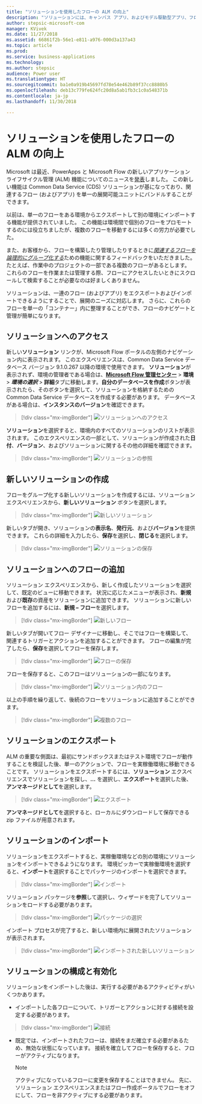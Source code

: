 ```yaml
---
title: "ソリューションを使用したフローの ALM の向上"
description: "ソリューションには、キャンバス アプリ、およびモデル駆動型アプリ、フロー、他のコンポーネントを含めることができます。"
author: stepsic-microsoft-com
manager: KVivek
ms.date: 11/27/2018
ms.assetid: 66861f2b-56e1-e811-a976-000d3a137a43
ms.topic: article
ms.prod: 
ms.service: business-applications
ms.technology: 
ms.author: stepsic
audience: Power user
ms.translationtype: HT
ms.sourcegitcommit: ba1e0a919b45697fd78e54e462b89f37cc8880b5
ms.openlocfilehash: deb13c779fe624fc20d8a5ab1fb3c1c0a548371b
ms.contentlocale: ja-jp
ms.lasthandoff: 11/30/2018

---
```

# <a name="improved-alm-for-flows-with-solutions"></a>ソリューションを使用したフローの ALM の向上




Microsoft は最近、PowerApps と Microsoft Flow の新しいアプリケーション ライフサイクル管理 (ALM) 機能についてのニュースを[発表](https://powerapps.microsoft.com/blog/apps-and-flows-lifecycle-management-just-got-easier/)しました。 この新しい機能は Common Data Service (CDS) ソリューションが基になっており、関連するフロー (およびアプリ) を単一の展開可能ユニットにバンドルすることができます。

以前は、単一のフローをある環境からエクスポートして別の環境にインポートする機能が提供されていました。 この機能は環境間で個別のフローをプロモートするのには役立ちましたが、複数のフローを移動するには多くの労力が必要でした。

また、お客様から、フローを構築したり管理したりするときに[*関連するフローを論理的にグループ化する*](https://powerusers.microsoft.com/t5/Flow-Ideas/Provide-a-method-of-organising-Flows/idi-p/87796)ための機能に関するフィードバックをいただきました。 たとえば、作業中のプロジェクトの一部である複数のフローがあるとします。 これらのフローを作業または管理する際、フローにアクセスしたいときにスクロールして検索することが必要なのは好ましくありません。

ソリューションは、一連のフロー (およびアプリ) をエクスポートおよびインポートできるようにすることで、展開のニーズに対応します。 さらに、これらのフローを単一の「コンテナー」内に整理することができ、フローのナビゲートと管理が簡単になります。

## <a name="accessing-solutions"></a>ソリューションへのアクセス

新しい**ソリューション** リンクが、Microsoft Flow ポータルの左側のナビゲーション内に表示されます。 このエクスペリエンスは、Common Data Service データベース バージョン 9.1.0.267 以降の環境で使用できます。 **ソリューション**が表示されず、環境の管理者である場合は、**[Microsoft Flow 管理センター](https://admin.flow.microsoft.com/)** > **環境** > ***環境の選択*** > **詳細**タブに移動します。**自分のデータベースを作成**ボタンが表示されたら、そのボタンを選択して、ソリューションを格納するための Common Data Service データベースを作成する必要があります。 データベースがある場合は、**インスタンスのバージョン**を確認できます。

> [!div class="mx-imgBorder"]
> ![ソリューションへのアクセス](media/improve-alm-solutions/solutions-1-accessingsolutions.png "ソリューションへのアクセス")

**ソリューション**を選択すると、環境内のすべてのソリューションのリストが表示されます。 このエクスペリエンスの一部として、ソリューションが作成された**日付**、**バージョン**、およびソリューションに関するその他の詳細を確認できます。

> [!div class="mx-imgBorder"]
> ![ソリューションの参照](media/improve-alm-solutions/solutions-2-solutionsexplorer.png)

## <a name="creating-a-new-solution"></a>新しいソリューションの作成

フローをグループ化する新しいソリューションを作成するには、ソリューション エクスペリエンスから、**新しいソリューション** ボタンを選択します。

> [!div class="mx-imgBorder"]
> ![新しいソリューション](media/improve-alm-solutions/solutions-3-newsolution.png)

新しいタブが開き、ソリューションの**表示名**、**発行元**、および**バージョン**を提供できます。 これらの詳細を入力したら、**保存**を選択し、**閉じる**を選択します。

> [!div class="mx-imgBorder"]
> ![ソリューションの保存](media/improve-alm-solutions/solutions-4-savesolution.png)

## <a name="adding-flows-to-a-solution"></a>ソリューションへのフローの追加

ソリューション エクスペリエンスから、新しく作成したソリューションを選択して、既定のビューに移動できます。 状況に応じたメニューが表示され、**新規**および**既存**の資産をソリューションに追加できます。 ソリューションに新しいフローを追加するには、**新規 – フロー**を選択します。

> [!div class="mx-imgBorder"]
> ![新しいフロー](media/improve-alm-solutions/solutions-5-newflow.png)

新しいタブが開いてフロー デザイナーに移動し、そこではフローを構築して、関連するトリガーとアクションを追加することができます。 フローの編集が完了したら、**保存**を選択してフローを保存します。

> [!div class="mx-imgBorder"]
> ![フローの保存](media/improve-alm-solutions/solutions-6-saveflow.png)

フローを保存すると、このフローはソリューションの一部になります。

> [!div class="mx-imgBorder"]
> ![ソリューション内のフロー](media/improve-alm-solutions/solutions-7-newflow.png)

以上の手順を繰り返して、後続のフローをソリューションに追加することができます。

> [!div class="mx-imgBorder"]
> ![複数のフロー](media/improve-alm-solutions/solutions-8-multipleflows.png)

## <a name="exporting-your-solution"></a>ソリューションのエクスポート

ALM の重要な側面は、最初にサンドボックスまたはテスト環境でフローが動作することを検証した後、単一のアクションで、フローを実稼働環境に移動できることです。 ソリューションをエクスポートするには、**ソリューション** エクスペリエンスでソリューションを探し、**…** を選択し、**エクスポート**を選択した後、**アンマネージドとして**を選択します。

> [!div class="mx-imgBorder"]
> ![エクスポート](media/improve-alm-solutions/solutions-9-export.png)

**アンマネージドとして**を選択すると、ローカルにダウンロードして保存できる zip ファイルが用意されます。

## <a name="importing-your-solution"></a>ソリューションのインポート

ソリューションをエクスポートすると、実稼働環境などの別の環境にソリューションをインポートできるようになります。 環境ピッカーで実稼働環境を選択すると、**インポート**を選択することでパッケージのインポートを選択できます。

> [!div class="mx-imgBorder"]
> ![インポート](media/improve-alm-solutions/solutions-10-import.png)

ソリューション パッケージを**参照**して選択し、ウィザードを完了してソリューションをロードする必要があります。

> [!div class="mx-imgBorder"]
> ![パッケージの選択](media/improve-alm-solutions/solutions-11-selectpackage.png)

インポート プロセスが完了すると、新しい環境内に展開されたソリューションが表示されます。

> [!div class="mx-imgBorder"]
> ![インポートされた新しいソリューション](media/improve-alm-solutions/solutions-12-newsolution.png)

## <a name="configuring-and-enabling-your-solution"></a>ソリューションの構成と有効化

ソリューションをインポートした後は、実行する必要があるアクティビティがいくつかあります。

- インポートした各フローについて、トリガーとアクションに対する接続を設定する必要があります。

> [!div class="mx-imgBorder"]
> ![接続](media/improve-alm-solutions/solutions-13-connections.png)

- 既定では、インポートされたフローは、接続をまだ確立する必要があるため、無効な状態になっています。 接続を確立してフローを保存すると、フローがアクティブになります。

  > [!NOTE]
  > アクティブになっているフローに変更を保存することはできません。 先に、ソリューション エクスペリエンスまたはフロー作成ポータルでフローをオフにして、フローを非アクティブにする必要があります。
